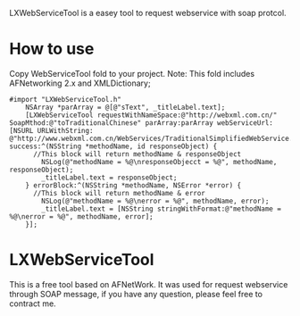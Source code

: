LXWebServiceTool is a easey tool to request webservice with soap protcol.

# How to use

Copy WebServiceTool fold to your project. 
Note: This fold includes AFNetworking 2.x and XMLDictionary;

```
#import "LXWebServiceTool.h"
    NSArray *parArray = @[@"sText", _titleLabel.text];
    [LXWebServiceTool requestWithNameSpace:@"http://webxml.com.cn/" SoapMthod:@"toTraditionalChinese" parArray:parArray webServiceUrl:[NSURL URLWithString: @"http://www.webxml.com.cn/WebServices/TraditionalSimplifiedWebService.asmx"] success:^(NSString *methodName, id responseObject) {
      //This block will return methodName & responseObject
        NSLog(@"methodName = %@\nresponseObjecct = %@", methodName, responseObject);
        _titleLabel.text = responseObject;
    } errorBlock:^(NSString *methodName, NSError *error) {
      //This block will return methodName & error
        NSLog(@"methodName = %@\nerror = %@", methodName, error);
        _titleLabel.text = [NSString stringWithFormat:@"methodName = %@\nerror = %@", methodName, error];
    }];
```

# LXWebServiceTool

This is a free tool based on AFNetWork. It was used for request webservice through SOAP message, if you have any question, please feel free to contract me.
